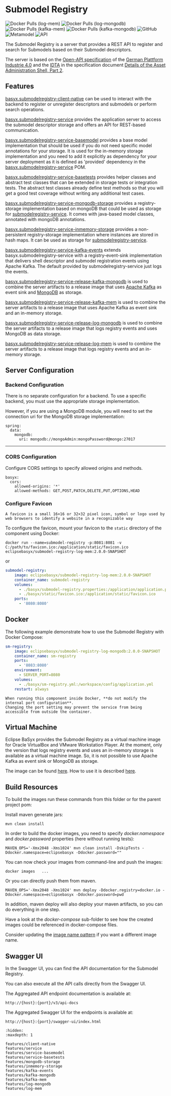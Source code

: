 # Submodel Registry

![Docker Pulls (log-mem)](https://img.shields.io/docker/pulls/eclipsebasyx/submodel-registry-log-mem?label=Docker%20Pulls%20(log-mem))
![Docker Pulls (log-mongodb)](https://img.shields.io/docker/pulls/eclipsebasyx/submodel-registry-log-mongodb?label=Docker%20Pulls%20(log-mongodb))
![Docker Pulls (kafka-mem)](https://img.shields.io/docker/pulls/eclipsebasyx/submodel-registry-kafka-mem?label=Docker%20Pulls%20(kafka-mem))
![Docker Pulls (kafka-mongodb)](https://img.shields.io/docker/pulls/eclipsebasyx/submodel-registry-kafka-mongodb?label=Docker%20Pulls%20(kafka-mongodb))
![GitHub](https://img.shields.io/github/license/eclipse-basyx/basyx-java-server-sdk)
![Metamodel](https://img.shields.io/badge/Metamodel-v3.0-yellow)
![API](https://img.shields.io/badge/API-v3.0-yellow)

The Submodel Registry is a server that provides a REST API to register and search for Submodels based on their Submodel descriptors.

The server is based on the [Open-API specification](https://app.swaggerhub.com/apis/Plattform_i40/AssetAdministrationShellRegistryServiceSpecification/V3.0_SSP-001) of the [German Plattform Industrie 4.0](https://www.plattform-i40.de/) and the [IDTA](https://industrialdigitaltwin.org/) in the specification document [Details of the Asset Administration Shell, Part 2](https://industrialdigitaltwin.org/wp-content/uploads/2023/04/IDTA-01002-3-0_SpecificationAssetAdministrationShell_Part2_API.pdf).

## Features

[basyx.submodelregistry-client-native](./features/client-native.md) can be used to interact with the backend to register or unregister descriptors and submodels or perform search operations.

[basyx.submodelregistry-service](./features/service.md) provides the application server to access the submodel descriptor storage and offers an API for REST-based communication.

[basyx.submodelregistry-service-basemodel](./features/service-basemodel.md) provides a base model implementation that should be used if you do not need specific model annotations for your storage. It is used for the in-memory storage implementation and you need to add it explicitly as dependency for your server deployment as it is defined as 'provided' dependency in the [basyx.submodelregistry-service](./features/service.md) POM.

[basyx.submodelregistry-service-basetests](./features/service-basetest.md) provides helper classes and abstract test classes that can be extended in storage tests or integration tests. The abstract test classes already define test methods so that you will get a good test coverage without writing any additional test cases.

[basyx.submodelregistry-service-mongodb-storage](./features/mongodb-storage.md) provides a registry-storage implementation based on mongoDB that could be used as storage for [submodelregistry-service](./features/service.md). It comes with java-based model classes, annotated with mongoDB annotations.

[basyx.submodelregistry-service-inmemory-storage](./features/inmemory-storage.md) provides a non-persistent registry-storage implementation where instances are stored in hash maps. It can be used as storage for [submodelregistry-service](./features/service.md).

[basyx.submodelregistry-service-kafka-events](./features/kafka-events.md) extends basyx.submodelregistry-service with a registry-event-sink implementation that delivers shell descriptor and submodel registration events using Apache Kafka. The default provided by submodelregistry-service just logs the events.

[basyx.submodelregistry-service-release-kafka-mongodb](./features/kafka-mongodb.md) is used to combine the server artifacts to a release image that uses [Apache Kafka](https://kafka.apache.org/) as event sink and [MongoDB](https://www.mongodb.com/) as storage.

[basyx.submodelregistry-service-release-kafka-mem](./features/kafka-mem.md) is used to combine the server artifacts to a release image that uses Apache Kafka as event sink and an in-memory storage.

[basyx.submodelregistry-service-release-log-mongodb](./features/log-mongodb.md) is used to combine the server artifacts to a release image that logs registry events and uses MongoDB as data storage.

[basyx.submodelregistry-service-release-log-mem](./features/log-mem.md) is used to combine the server artifacts to a release image that logs registry events and an in-memory storage.

## Server Configuration

### Backend Configuration
There is no separate configuration for a backend. To use a specific backend, you must use the appropriate storage implementation.

However, if you are using a MongoDB module, you will need to set the connection uri for the MongoDB storage implementation:
```properties
spring:
  data:
    mongodb:
      uri: mongodb://mongoAdmin:mongoPassword@mongo:27017
```
---

### CORS Configuration
Configure CORS settings to specify allowed origins and methods.

```properties
basyx:
  cors:
    allowed-origins: '*'
    allowed-methods: GET,POST,PATCH,DELETE,PUT,OPTIONS,HEAD
```

### Configure Favicon
```{note}
A favicon is a small 16×16 or 32×32 pixel icon, symbol or logo used by web browsers to identify a website in a recognizable way
```
To configure the favicon, mount your favicon to the `static` directory of the component using Docker:
```
docker run --name=submodel-registry -p:8081:8081 -v C:/path/to/favicon.ico:/application/static/favicon.ico eclipsebasyx/submodel-registry-log-mem:2.0.0-SNAPSHOT
```
or
```yaml
submodel-registry:
    image: eclipsebasyx/submodel-registry-log-mem:2.0.0-SNAPSHOT
    container_name: submodel-registry
    volumes:
      - ./basyx/submodel-registry.properties:/application/application.properties
	  - ./basyx/static/favicon.ico:/application/static/favicon.ico
    ports:
      - '8080:8080'
```

## Docker
The following example demonstrate how to use the Submodel Registry with Docker Compose:

```yml
sm-registry:
    image: eclipsebasyx/submodel-registry-log-mongodb:2.0.0-SNAPSHOT
    container_name: sm-registry
    ports:
      - '8083:8080'
    environment:
      - SERVER_PORT=8080
    volumes:
      - ./basyx/sm-registry.yml:/workspace/config/application.yml
    restart: always
```

```{warning}
When running this component inside Docker, **do not modify the internal port configuration**.  
Changing the port setting may prevent the service from being accessible from outside the container.
```
## Virtual Machine
Eclipse BaSyx provides the Submodel Registry as a virtual machine image for Oracle VirtualBox and VMware Workstation Player. At the moment, only the version that logs registry events and uses an in-memory storage is available as a virtual machine image. So, it is not possible to use Apache Kafka as event sink or MongoDB as storage.

The image can be found [here](https://oc.iese.de/index.php/s/9JyJAuOlhh9vMUu). How to use it is described [here](../../../user_tutorials/virtualmachines/alpine_virtualmachine_setup_use.md).


## Build Resources

To build the images run these commands from this folder or for the parent project pom:

Install maven generate jars:

``` shell 
mvn clean install
```

In order to build the docker images, you need to specify *docker.namespace* and *docker.password* properties (here without running tests):

``` shell
MAVEN_OPS='-Xmx2048 -Xms1024' mvn clean install -DskipTests -Ddocker.namespace=eclipsebasyx -Ddocker.password=""
```

You can now check your images from command-line and push the images:
``` shell 
docker images   ...
```
Or you can directly push them from maven. 

``` shell 
MAVEN_OPS='-Xmx2048 -Xms1024' mvn deploy -Ddocker.registry=docker.io -Ddocker.namespace=eclipsebasyx -Ddocker.password=pwd
```
In addition, maven deploy will also deploy your maven artifacts, so you can do everything in one step.

Have a look at the *docker-compose* sub-folder to see how the created images could be referenced in docker-compose files.

Consider updating the [image name pattern](pom.xml#L16) if you want a different image name.

## Swagger UI
In the Swagger UI, you can find the API documentation for the Submodel Registry.

You can also execute all the API calls directly from the Swagger UI.

The Aggregated API endpoint documentation is available at:

	http://{host}:{port}/v3/api-docs
	
The Aggregated Swagger UI for the endpoints is available at:

	http://{host}:{port}/swagger-ui/index.html


```{toctree}
:hidden:
:maxdepth: 1

features/client-native
features/service
features/service-basemodel
features/service-basetests
features/mongodb-storage
features/inmemory-storage
features/kafka-events
features/kafka-mongodb
features/kafka-mem
features/log-mongodb
features/log-mem
```
